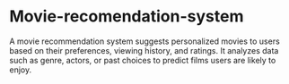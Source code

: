 # Movie-recomendation-system
 A movie recommendation system suggests personalized movies to users based on their preferences, viewing history, and ratings. It analyzes data such as genre, actors, or past choices to predict films users are likely to enjoy. 
